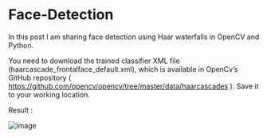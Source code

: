 # Face-Detection
In this post I am sharing face detection using Haar waterfalls in OpenCV and Python.


You need to download the trained classifier XML file (haarcascade_frontalface_default.xml), which is available in OpenCv’s GitHub repository ( https://github.com/opencv/opencv/tree/master/data/haarcascades ). Save it to your working location.


Result :


![image](https://github.com/CherifAmine/Face-Detection/assets/45165289/bcb9bb48-2f97-4039-980d-f45829cc5167)
